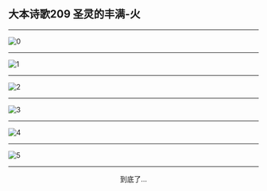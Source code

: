 
## 大本诗歌209 圣灵的丰满-火
        
<div id="aplayer0"></div>

---

<img alt="0" data-original="/data/d0208/0.png">

---

<img alt="1" data-original="/data/d0208/1.png">

---

<img alt="2" data-original="/data/d0208/2.png">

---

<img alt="3" data-original="/data/d0208/3.png">

---

<img alt="4" data-original="/data/d0208/4.png">

---

<img alt="5" data-original="/data/d0208/5.png">

---

<p style="text-align: center">到底了...</p>

<script src="/js/dist-view.js"></script>

<script>
MAIN.id = 'd0208';
        
const ap0 = new APlayer({
    container: document.getElementById('aplayer0'),
    volume: 1,
    loop: 'none',
    preload: 'none',
    audio: [{
        name: '大本诗歌209.mp3',
        artist: '大本诗歌',
        url: 'https://res.wx.qq.com/voice/getvoice?mediaid=MzI0NTk3MDM5M18yMjQ3NDkwMTg1',
        cover: '/favicon'
    }]
});
</script>
